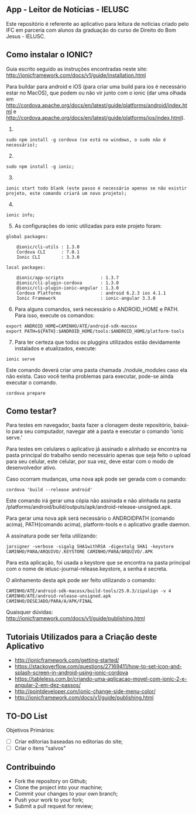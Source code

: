 App - Leitor de Notícias - IELUSC
----------
Este repositório é referente ao aplicativo para leitura de notícias criado pelo IFC em parceria com alunos da graduação do curso de Direito do Bom Jesus - IELUSC.


Como instalar o IONIC?
----------
Guia escrito seguido as instruções encontradas neste site: http://ionicframework.com/docs/v1/guide/installation.html

Para buildar para android e iOS (para criar uma build para ios é necessário estar no MacOS), que podem ou não vir junto com o ionic (dar uma olhada em http://cordova.apache.org/docs/en/latest/guide/platforms/android/index.html e http://cordova.apache.org/docs/en/latest/guide/platforms/ios/index.html).

1)
```
sudo npm install -g cordova (se está no windows, o sudo não é necessário);
```
2)
```
sudo npm install -g ionic;
```
3)
```
ionic start todo blank (este passo é necessário apenas se não existir projeto, este comando criará um novo projeto);
```
4)
```
ionic info;
```
5) As configurações do ionic utilizadas para este projeto foram:

```
global packages:

    @ionic/cli-utils : 1.3.0
    Cordova CLI      : 7.0.1
    Ionic CLI        : 3.3.0

local packages:

    @ionic/app-scripts              : 1.3.7
    @ionic/cli-plugin-cordova       : 1.3.0
    @ionic/cli-plugin-ionic-angular : 1.3.0
    Cordova Platforms               : android 6.2.3 ios 4.1.1
    Ionic Framework                 : ionic-angular 3.3.0
```
6) Para alguns comandos, será necessário o ANDROID_HOME e PATH. Para isso, execute os comandos:

```
export ANDROID_HOME=CAMINHO/ATÉ/android-sdk-macosx
export PATH=${PATH}:$ANDROID_HOME/tools:$ANDROID_HOME/platform-tools
```

7) Para ter certeza que todos os pluggins utilizados estão devidamente instalados e atualizados, execute:

```
ionic serve
```
Este comando deverá criar uma pasta chamada ./nodule_modules caso ela não exista. Caso você tenha problemas para executar, pode-se ainda executar o comando.

```
cordova prepare
```


Como testar?
----------
Para testes em navegador, basta fazer a clonagem deste repositório, baixá-lo para seu computador, navegar até a pasta e executar o comando 'ionic serve.'

Para testes em celulares o aplicativo já assinado e alinhado se encontra na pasta principal do trabalho sendo necessário apenas que seja feito o upload para seu celular, este celular, por sua vez, deve estar com o modo de desenvolvedor ativo.

Caso ocorram mudanças, uma nova apk pode ser gerada com o comando:

```
cordova 'build --release android'
```

Este comando irá gerar uma cópia não assinada e não alinhada na pasta /platforms/android/build/outputs/apk/android-release-unsigned.apk.

Para gerar uma nova apk será necessário o ANDROIDPATH (comando acima), PATH(comando acima), platform-tools e o aplicativo gradle daemon.

A assinatura pode ser feita utilizando:

```
jarsigner -verbose -sigalg SHA1withRSA -digestalg SHA1 -keystore CAMINHO/PARA/ARQUIVO/.KEYSTORE CAMINHO/PARA/ARQUIVO/.APK
```

Para esta aplicação, foi usada a keystore que se encontra na pasta principal com o nome de ielusc-journal-release.keystore, a senha é secreta.

O alinhamento desta apk pode ser feito utilizando o comando:

```
CAMINHO/ATÉ/android-sdk-macosx/build-tools/25.0.3/zipalign -v 4 CAMINHO/ATÉ/android-release-unsigned.apk CAMINHO/DESEJADO/PARA/A/APK/FINAL
```

Quaisquer dúvidas: http://ionicframework.com/docs/v1/guide/publishing.html


Tutoriais Utilizados para a Criação deste Aplicativo
----------
* http://ionicframework.com/getting-started/
* https://stackoverflow.com/questions/27169411/how-to-set-icon-and-splash-screen-in-android-using-ionic-cordova
* https://tableless.com.br/criando-uma-aplicacao-movel-com-ionic-2-e-angular-2-em-dez-passos/
* http://pointdeveloper.com/ionic-change-side-menu-color/
* http://ionicframework.com/docs/v1/guide/publishing.html


TO-DO List
--------------------
Objetivos Primários:

- [ ] Criar editorias baseadas no editorias do site;
- [ ] Criar o itens "salvos"

Contribuindo
--------------------
* Fork the repository on Github;
* Clone the project into your machine;
* Commit your changes to your own branch;
* Push your work to your fork;
* Submit a pull request for review;
